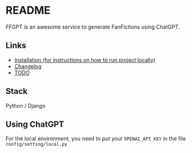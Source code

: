 # README

FFGPT is an awesome service to generate FanFictions using ChatGPT.

## Links
* [Installation (for instructions on how to run project locally)](docs/INSTALL.md)
* [Changelog](docs/CHANGELOG.md)
* [TODO](docs/TODO.md)

## Stack

Python / Django

## Using ChatGPT

For the local environment, you need to put your `OPENAI_API_KEY` in the file `config/setting/local.py `
